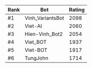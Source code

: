 Rank|Bot|Rating
---|---|---
#1|Vinh_VariantsBot|2098
#2|Viet-AI|2060
#3|Hien-Vinh_Bot2|2054
#4|Viet_BOT|1937
#5|Viet-BOT|1917
#6|TungJohn|1714
